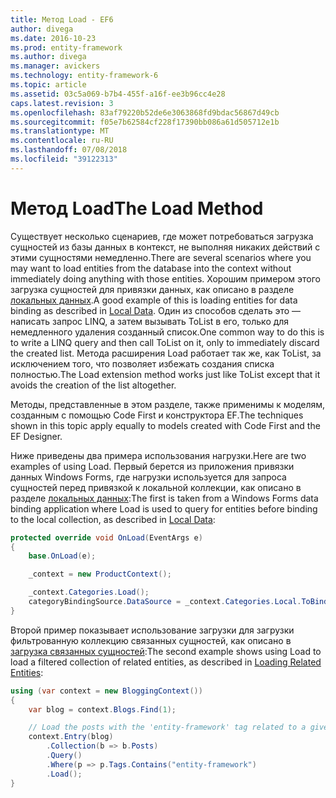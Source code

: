 ```yaml
---
title: Метод Load - EF6
author: divega
ms.date: 2016-10-23
ms.prod: entity-framework
ms.author: divega
ms.manager: avickers
ms.technology: entity-framework-6
ms.topic: article
ms.assetid: 03c5a069-b7b4-455f-a16f-ee3b96cc4e28
caps.latest.revision: 3
ms.openlocfilehash: 83af79220b52de6e3063868fd9bdac56867d49cb
ms.sourcegitcommit: f05e7b62584cf228f17390bb086a61d505712e1b
ms.translationtype: MT
ms.contentlocale: ru-RU
ms.lasthandoff: 07/08/2018
ms.locfileid: "39122313"
---
```

# <a name="the-load-method"></a><span data-ttu-id="ed8e2-102">Метод Load</span><span class="sxs-lookup"><span data-stu-id="ed8e2-102">The Load Method</span></span>
<span data-ttu-id="ed8e2-103">Существует несколько сценариев, где может потребоваться загрузка сущностей из базы данных в контекст, не выполняя никаких действий с этими сущностями немедленно.</span><span class="sxs-lookup"><span data-stu-id="ed8e2-103">There are several scenarios where you may want to load entities from the database into the context without immediately doing anything with those entities.</span></span> <span data-ttu-id="ed8e2-104">Хорошим примером этого загрузка сущностей для привязки данных, как описано в разделе [локальных данных](~/ef6/querying/local-data.md).</span><span class="sxs-lookup"><span data-stu-id="ed8e2-104">A good example of this is loading entities for data binding as described in [Local Data](~/ef6/querying/local-data.md).</span></span> <span data-ttu-id="ed8e2-105">Один из способов сделать это — написать запрос LINQ, а затем вызывать ToList в его, только для немедленного удаления созданный список.</span><span class="sxs-lookup"><span data-stu-id="ed8e2-105">One common way to do this is to write a LINQ query and then call ToList on it, only to immediately discard the created list.</span></span> <span data-ttu-id="ed8e2-106">Метода расширения Load работает так же, как ToList, за исключением того, что позволяет избежать создания списка полностью.</span><span class="sxs-lookup"><span data-stu-id="ed8e2-106">The Load extension method works just like ToList except that it avoids the creation of the list altogether.</span></span>  

<span data-ttu-id="ed8e2-107">Методы, представленные в этом разделе, также применимы к моделям, созданным с помощью Code First и конструктора EF.</span><span class="sxs-lookup"><span data-stu-id="ed8e2-107">The techniques shown in this topic apply equally to models created with Code First and the EF Designer.</span></span>  

<span data-ttu-id="ed8e2-108">Ниже приведены два примера использования нагрузки.</span><span class="sxs-lookup"><span data-stu-id="ed8e2-108">Here are two examples of using Load.</span></span> <span data-ttu-id="ed8e2-109">Первый берется из приложения привязки данных Windows Forms, где нагрузки используется для запроса сущностей перед привязкой к локальной коллекции, как описано в разделе [локальных данных](~/ef6/querying/local-data.md):</span><span class="sxs-lookup"><span data-stu-id="ed8e2-109">The first is taken from a Windows Forms data binding application where Load is used to query for entities before binding to the local collection, as described in [Local Data](~/ef6/querying/local-data.md):</span></span>  

``` csharp
protected override void OnLoad(EventArgs e)
{
    base.OnLoad(e);

    _context = new ProductContext();

    _context.Categories.Load();
    categoryBindingSource.DataSource = _context.Categories.Local.ToBindingList();
}
```  

<span data-ttu-id="ed8e2-110">Второй пример показывает использование загрузки для загрузки фильтрованную коллекцию связанных сущностей, как описано в [загрузка связанных сущностей](~/ef6/querying/related-data.md):</span><span class="sxs-lookup"><span data-stu-id="ed8e2-110">The second example shows using Load to load a filtered collection of related entities, as described in [Loading Related Entities](~/ef6/querying/related-data.md):</span></span>  

``` csharp
using (var context = new BloggingContext())
{
    var blog = context.Blogs.Find(1);

    // Load the posts with the 'entity-framework' tag related to a given blog
    context.Entry(blog)
        .Collection(b => b.Posts)
        .Query()
        .Where(p => p.Tags.Contains("entity-framework")
        .Load();
}
```  
